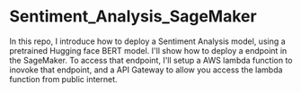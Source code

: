# Sentiment_Analysis_SageMaker

In this repo, I introduce how to deploy a Sentiment Analysis model, using a pretrained Hugging face BERT model. I'll show how to deploy a endpoint in the SageMaker. To access that endpoint, I'll setup a AWS lambda function to inovoke that endpoint, and a API Gateway to allow you access the lambda function from public internet.
